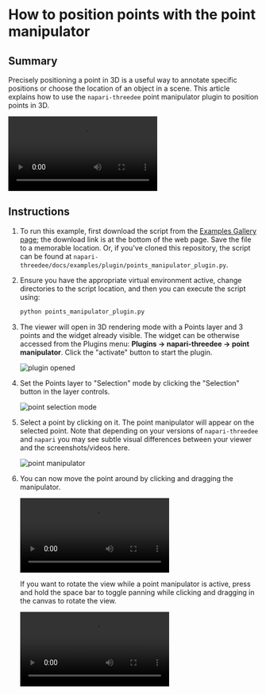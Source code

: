 # How to position points with the point manipulator

## Summary
Precisely positioning a point in 3D is a useful way to annotate specific positions or choose the location of an object in a scene. This article explains how to use the `napari-threedee` point manipulator plugin to position points in 3D.

![type:video](https://user-images.githubusercontent.com/1120672/207435568-f4a2afd9-28e9-481c-97aa-6f8994382834.mov)


## Instructions

1. To run this example, first download the script from the [Examples Gallery page](https://napari-threedee.github.io/generated/gallery/plugin/points_manipulator_plugin/); the download link is at the bottom of the web page. Save the file to a memorable location. Or, if you've cloned this repository, the script can be found at `napari-threedee/docs/examples/plugin/points_manipulator_plugin.py`. 

2. Ensure you have the appropriate virtual environment active, change directories to the script location, and then you can execute the script using:
	```bash
	python points_manipulator_plugin.py
	``` 

3. The viewer will open in 3D rendering mode with a Points layer and 3 points and the widget already visible. The widget can be otherwise accessed from the Plugins menu: **Plugins -> napari-threedee -> point manipulator**. Click the "activate" button to start the plugin.

	![plugin opened](https://user-images.githubusercontent.com/1120672/207382282-dad2bd6f-68cf-47d6-89ed-be326d320f93.png)

4. Set the Points layer to "Selection" mode by clicking the "Selection" button in the layer controls.

	![point selection mode](https://user-images.githubusercontent.com/1120672/207382556-9cd2111a-1a01-4102-9de8-4bb87ddad3c3.png)

5. Select a point by clicking on it. The point manipulator will appear on the selected point. Note that depending on your versions of `napari-threedee` and `napari` you may see subtle visual differences between your viewer and the screenshots/videos here.

	![point manipulator](https://user-images.githubusercontent.com/1120672/207383241-d86cdee0-8f5f-4e0d-bb96-bebb993e3904.png)
	
6. You can now move the point around by clicking and dragging the manipulator.

	![type:movie](https://user-images.githubusercontent.com/1120672/207384092-1b4231fa-beba-46e4-b1c7-b32aa1ae32a6.mov)
	
	If you want to rotate the view while a point manipulator is active, press and hold the space bar to toggle panning while clicking and dragging in the canvas to rotate the view. 
	
	![type:movie](https://user-images.githubusercontent.com/1120672/207384729-fea3e148-a61a-43c0-bc78-eeb8f973e36b.mov)
